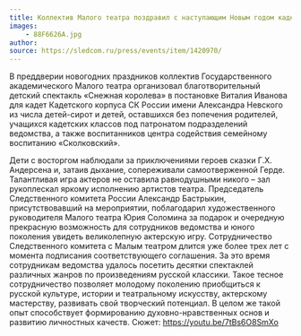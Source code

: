 ```yaml
---
title: Коллектив Малого театра поздравил с наступающим Новым годом кадет СК России, в том числе детей-сирот, и воспитанников подшефных детских учреждений.
images:
    - 88F6626A.jpg
author: 
source: https://sledcom.ru/press/events/item/1420970/
---
```


В преддверии новогодних праздников коллектив Государственного академического Малого театра организовал благотворительный детский спектакль «Снежная королева» в постановке Виталия Иванова для кадет Кадетского корпуса СК России имени Александра Невского из числа детей-сирот и детей, оставшихся без попечения родителей, учащихся кадетских классов под патронатом подразделений ведомства, а также воспитанников центра содействия семейному воспитанию «Сколковский».

<!--more-->
Дети с восторгом наблюдали за приключениями героев сказки Г.Х. Андерсена и, затаив дыхание, сопереживали самоотверженной Герде. Талантливая игра актеров не оставила равнодушными никого – зал рукоплескал яркому исполнению артистов театра. 
Председатель Следственного комитета России Александр Бастрыкин, присутствовавший на мероприятии, поблагодарил художественного руководителя Малого театра Юрия Соломина за подарок и очередную прекрасную возможность для сотрудников ведомства и юного поколения увидеть великолепную актерскую игру.
Сотрудничество Следственного комитета с Малым театром длится уже более трех лет с момента подписания соответствующего соглашения. За это время  сотрудникам ведомства удалось посетить десятки спектаклей различных жанров по произведениям русской классики. Такое тесное сотрудничество позволяет молодому поколению приобщиться к русской культуре, истории и театральному искусству, актерскому мастерству, развивать свой творческий потенциал. В целом же такой опыт  способствует формированию духовно-нравственных основ и развитию личностных качеств.
Сюжет: https://youtu.be/7tBs6O8SmXo
